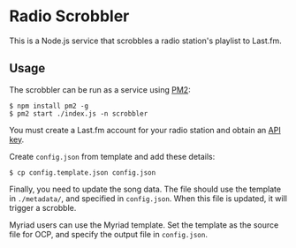 # Radio Scrobbler
This is a Node.js service that scrobbles a radio station's playlist to Last.fm.

## Usage
The scrobbler can be run as a service using [PM2](https://pm2.keymetrics.io/):
```shell 
$ npm install pm2 -g
$ pm2 start ./index.js -n scrobbler
```

You must create a Last.fm account for your radio station and obtain an [API key](https://www.last.fm/api/authentication).

Create `config.json` from template and add these details:
```shell 
$ cp config.template.json config.json
```

Finally, you need to update the song data. The file should use the template in `./metadata/`, and specified in `config.json`. When this file is updated, it will trigger a scrobble.

Myriad users can use the Myriad template. Set the template as the source file for OCP, and specify the output file in `config.json`.
